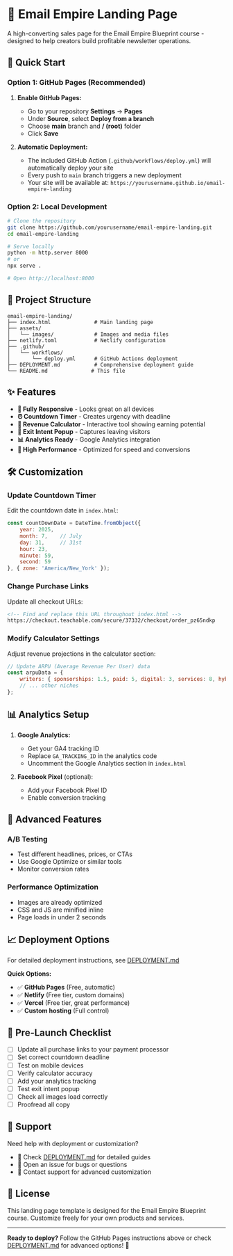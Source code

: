 # 📧 Email Empire Landing Page

A high-converting sales page for the Email Empire Blueprint course - designed to help creators build profitable newsletter operations.

## 🚀 Quick Start

### Option 1: GitHub Pages (Recommended)
1. **Enable GitHub Pages:**
   - Go to your repository **Settings** → **Pages**
   - Under **Source**, select **Deploy from a branch**
   - Choose **main** branch and **/ (root)** folder
   - Click **Save**

2. **Automatic Deployment:**
   - The included GitHub Action (`.github/workflows/deploy.yml`) will automatically deploy your site
   - Every push to `main` branch triggers a new deployment
   - Your site will be available at: `https://yourusername.github.io/email-empire-landing`

### Option 2: Local Development
```bash
# Clone the repository
git clone https://github.com/yourusername/email-empire-landing.git
cd email-empire-landing

# Serve locally
python -m http.server 8000
# or
npx serve .

# Open http://localhost:8000
```

## 📁 Project Structure
```
email-empire-landing/
├── index.html              # Main landing page
├── assets/
│   └── images/             # Images and media files
├── netlify.toml            # Netlify configuration
├── .github/
│   └── workflows/
│       └── deploy.yml      # GitHub Actions deployment
├── DEPLOYMENT.md           # Comprehensive deployment guide
└── README.md              # This file
```

## ✨ Features

- **📱 Fully Responsive** - Looks great on all devices
- **⏰ Countdown Timer** - Creates urgency with deadline
- **🧮 Revenue Calculator** - Interactive tool showing earning potential
- **🎯 Exit Intent Popup** - Captures leaving visitors
- **📊 Analytics Ready** - Google Analytics integration
- **🔧 High Performance** - Optimized for speed and conversions

## 🛠️ Customization

### Update Countdown Timer
Edit the countdown date in `index.html`:
```javascript
const countDownDate = DateTime.fromObject({
    year: 2025,
    month: 7,    // July
    day: 31,     // 31st
    hour: 23,
    minute: 59,
    second: 59
}, { zone: 'America/New_York' });
```

### Change Purchase Links
Update all checkout URLs:
```html
<!-- Find and replace this URL throughout index.html -->
https://checkout.teachable.com/secure/37332/checkout/order_pz65ndkp
```

### Modify Calculator Settings
Adjust revenue projections in the calculator section:
```javascript
// Update ARPU (Average Revenue Per User) data
const arpuData = {
    writers: { sponsorships: 1.5, paid: 5, digital: 3, services: 8, hybrid: 4 },
    // ... other niches
};
```

## 📊 Analytics Setup

1. **Google Analytics:**
   - Get your GA4 tracking ID
   - Replace `GA_TRACKING_ID` in the analytics code
   - Uncomment the Google Analytics section in `index.html`

2. **Facebook Pixel** (optional):
   - Add your Facebook Pixel ID
   - Enable conversion tracking

## 🔧 Advanced Features

### A/B Testing
- Test different headlines, prices, or CTAs
- Use Google Optimize or similar tools
- Monitor conversion rates

### Performance Optimization
- Images are already optimized
- CSS and JS are minified inline
- Page loads in under 2 seconds

## 📈 Deployment Options

For detailed deployment instructions, see [DEPLOYMENT.md](DEPLOYMENT.md)

**Quick Options:**
- ✅ **GitHub Pages** (Free, automatic)
- ✅ **Netlify** (Free tier, custom domains)
- ✅ **Vercel** (Free tier, great performance)
- ✅ **Custom hosting** (Full control)

## 🚨 Pre-Launch Checklist

- [ ] Update all purchase links to your payment processor
- [ ] Set correct countdown deadline
- [ ] Test on mobile devices
- [ ] Verify calculator accuracy
- [ ] Add your analytics tracking
- [ ] Test exit intent popup
- [ ] Check all images load correctly
- [ ] Proofread all copy

## 🤝 Support

Need help with deployment or customization? 

- 📖 Check [DEPLOYMENT.md](DEPLOYMENT.md) for detailed guides
- 🐛 Open an issue for bugs or questions
- 💬 Contact support for advanced customization

## 📄 License

This landing page template is designed for the Email Empire Blueprint course. Customize freely for your own products and services.

---

**Ready to deploy?** Follow the GitHub Pages instructions above or check [DEPLOYMENT.md](DEPLOYMENT.md) for advanced options! 🚀 